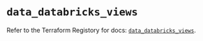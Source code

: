 # `data_databricks_views`

Refer to the Terraform Registory for docs: [`data_databricks_views`](https://registry.terraform.io/providers/databricks/databricks/1.22.0/docs/data-sources/views).
